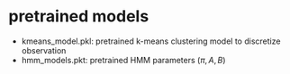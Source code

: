 # pretrained models

- kmeans_model.pkl: pretrained k-means clustering model to discretize observation
- hmm_models.pkt: pretrained HMM parameters $(\pi, A, B)$
